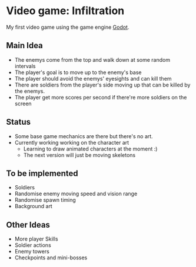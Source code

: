 # Video game: Infiltration 
My first video game using the game engine [Godot](https://godotengine.org/). 

## Main Idea
- The enemys come from the top and walk down at some random intervals
- The player's goal is to move up to the enemy's base
- The player should avoid the enemys' eyesights and can kill them
- There are soldiers from the player's side moving up that can be killed by the enemys. 
- The player get more scores per second if there're more soldiers on the screen 

## Status 
- Some base game mechanics are there but there's no art. 
- Currently working working on the character art
  - Learning to draw animated characters at the moment :)
  - The next version will just be moving skeletons

## To be implemented 
- Soldiers
- Randomise enemy moving speed and vision range
- Randomise spawn timing
- Background art
  
## Other Ideas
- More player Skills
- Soldier actions
- Enemy towers
- Checkpoints and mini-bosses

